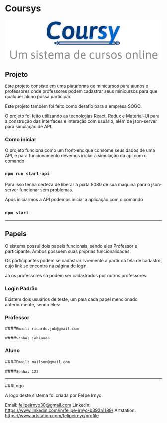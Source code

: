 # Coursys

![logo](src/assets/logo.png)

## Projeto

Este projeto consiste em uma plataforma de minicursos para alunos e professores onde professores podem cadastrar seus minicursos para que qualquer aluno possa participar.

Este projeto também foi feito como desafio para a empresa SOGO.

O projeto foi feito utilizando as tecnologias React, Redux e Material-UI para a construção das interfaces e interação com usuário, além de json-server para simulação de API.

### Como iniciar

O projeto funciona como um front-end que consome seus dados de uma API, e para funcionamento devemos iniciar a simulação da api com o comando

### `npm run start-api`

Para isso tenha certeza de liberar a porta 8080 de sua máquina para o json-server funcionar sem problemas.

Após iniciarmos a API podemos iniciar a aplicação com o comando

### `npm start`

<hr/>

## Papeis

O sistema possui dois papeis funcionais, sendo eles Professor e participante. Ambos possuem suas próprias funcionalidades.

Os participantes podem se cadastrar livremente a partir da tela de cadastro, cujo link se encontra na página de login.

Já os professores só podem ser cadastrados por outros professores.

### Login Padrão

Existem dois usuários de teste, um para cada papel mencionado anteriormente, sendo eles:

### Professor

####`Email: ricardo.job@gmail.com`

####`Senha: jobiando`

### Aluno

####`Email: mailson@gmail.com`

####`Senha: 123`

<hr/>

###Logo

A logo deste sistema foi criada por Felipe Irnyo.

Email: felipeirnyo30@gmail.com
Linkedin: https://www.linkedin.com/in/felipe-irnyo-b393a1189/
Artstation: https://www.artstation.com/felipeirnyo/profile
